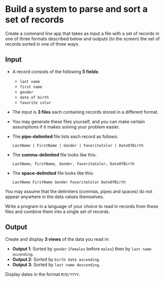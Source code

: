 # Build a system to parse and sort a set of records

Create a command line app that takes as input a file with a set of records in
one of three formats described below and outputs (to the screen) the set of
records sorted in one of three ways.

## Input

- A record consists of the following **5 fields**:
  - `last name`
  - `first name`
  - `gender`
  - `date of birth`
  - `favorite color`
- The input is **3 files** each containing records stored in a different format.
- You may generate these files yourself, and you can make certain assumptions
  if it makes solving your problem easier.
- The **pipe-delimited** file lists each record as follows:

  ```text
  LastName | FirstName | Gender | FavoriteColor | DateOfBirth
  ```

- The **comma-delimited** file looks like this:  

  ```text
  LastName, FirstName, Gender, FavoriteColor, DateOfBirth
  ```

- The **space-delimited** file looks like this:  

  ```text
  LastName FirstName Gender FavoriteColor DateOfBirth
  ```

You may assume that the delimiters (commas, pipes and spaces) do not appear
anywhere in the data values themselves.

Write a program in a language of your choice to read in records from these
files and combine them into a single set of records.

## Output

Create and display **3 views** of the data you read in:

- **Output 1**: Sorted by `gender` (`females` before `males`) then by `last
  name ascending`.
- **Output 2**: Sorted by `birth date ascending`.
- **Output 3**: Sorted by `last name descending`.

Display dates in the format `M/D/YYYY`.
